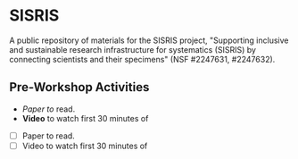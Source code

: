 # SISRIS
A public repository of materials for the SISRIS project, "Supporting inclusive and sustainable research infrastructure for systematics (SISRIS) by connecting scientists and their specimens" (NSF #2247631, #2247632).

## Pre-Workshop Activities

- _Paper to_ read.
- **Video** to watch first 30 minutes of


- [ ] Paper to read.
- [ ] Video to watch first 30 minutes of
